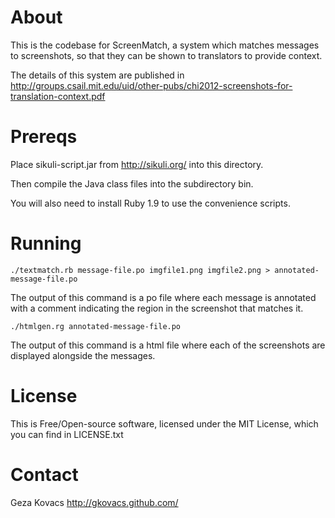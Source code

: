 # About

This is the codebase for ScreenMatch, a system which matches messages to screenshots, so that they can be shown to translators to provide context.

The details of this system are published in http://groups.csail.mit.edu/uid/other-pubs/chi2012-screenshots-for-translation-context.pdf

# Prereqs

Place sikuli-script.jar from http://sikuli.org/ into this directory.

Then compile the Java class files into the subdirectory bin.

You will also need to install Ruby 1.9 to use the convenience scripts.

# Running

    ./textmatch.rb message-file.po imgfile1.png imgfile2.png > annotated-message-file.po

The output of this command is a po file where each message is annotated with a comment indicating the region in the screenshot that matches it.

    ./htmlgen.rg annotated-message-file.po

The output of this command is a html file where each of the screenshots are displayed alongside the messages.

# License

This is Free/Open-source software, licensed under the MIT License, which you can find in LICENSE.txt

# Contact

Geza Kovacs http://gkovacs.github.com/
